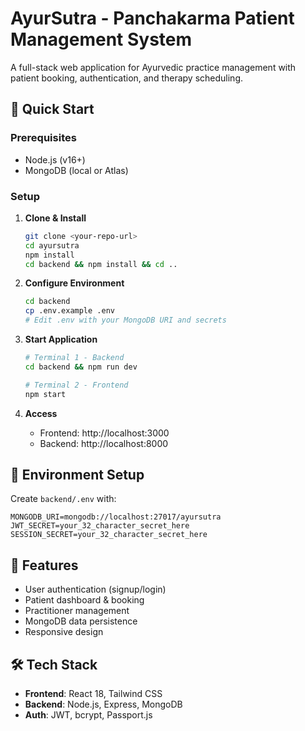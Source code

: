 # AyurSutra - Panchakarma Patient Management System

A full-stack web application for Ayurvedic practice management with patient booking, authentication, and therapy scheduling.

## 🚀 Quick Start

### Prerequisites
- Node.js (v16+)
- MongoDB (local or Atlas)

### Setup
1. **Clone & Install**
   ```bash
   git clone <your-repo-url>
   cd ayursutra
   npm install
   cd backend && npm install && cd ..
   ```

2. **Configure Environment**
   ```bash
   cd backend
   cp .env.example .env
   # Edit .env with your MongoDB URI and secrets
   ```

3. **Start Application**
   ```bash
   # Terminal 1 - Backend
   cd backend && npm run dev
   
   # Terminal 2 - Frontend  
   npm start
   ```

4. **Access**
   - Frontend: http://localhost:3000
   - Backend: http://localhost:8000

## 🔧 Environment Setup

Create `backend/.env` with:
```env
MONGODB_URI=mongodb://localhost:27017/ayursutra
JWT_SECRET=your_32_character_secret_here
SESSION_SECRET=your_32_character_secret_here
```

## 📱 Features
- User authentication (signup/login)
- Patient dashboard & booking
- Practitioner management
- MongoDB data persistence
- Responsive design

## 🛠 Tech Stack
- **Frontend**: React 18, Tailwind CSS
- **Backend**: Node.js, Express, MongoDB
- **Auth**: JWT, bcrypt, Passport.js